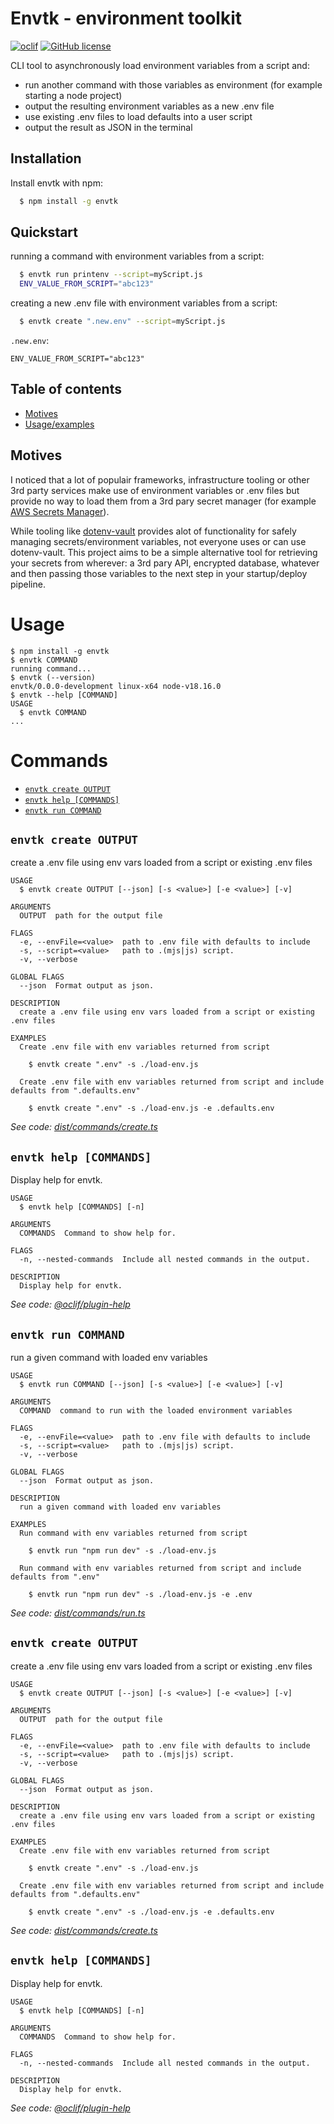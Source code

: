 
# Envtk - environment toolkit
[![oclif](https://img.shields.io/badge/cli-oclif-brightgreen.svg)](https://oclif.io)
[![GitHub license](https://img.shields.io/github/license/oclif/hello-world)](https://github.com/oclif/hello-world/blob/main/LICENSE)


CLI tool to asynchronously load environment variables from a script and:
- run another command with those variables as environment (for example starting a node project)
- output the resulting environment variables as a new .env file
- use existing .env files to load defaults into a user script
- output the result as JSON in the terminal




## Installation

Install envtk with npm:

```bash
  $ npm install -g envtk
```  
## Quickstart

running a command with environment variables from a script:
```bash
  $ envtk run printenv --script=myScript.js
  ENV_VALUE_FROM_SCRIPT="abc123"
```

creating a new .env file with environment variables from a script:
```bash
  $ envtk create ".new.env" --script=myScript.js
```  
`.new.env`:
```
ENV_VALUE_FROM_SCRIPT="abc123"
```
## Table of contents
* [Motives](#Motives)
* [Usage/examples](#Usage/Examples)


## Motives

I noticed that a lot of populair frameworks, infrastructure tooling or other 3rd party services make use of environment variables or .env files but provide no way to load them from a 3rd pary secret manager (for example [AWS Secrets Manager](https://docs.aws.amazon.com/secretsmanager/latest/userguide/intro.html)).

While tooling like [dotenv-vault](https://www.dotenv.org/docs/quickstart) provides alot of functionality for safely managing secrets/environment variables, not everyone uses or can use dotenv-vault. This project aims to be a simple alternative tool for retrieving your secrets from wherever: a 3rd pary API, encrypted database, whatever and then passing those variables to the next step in your startup/deploy pipeline.

# Usage

  <!-- usage -->
```sh-session
$ npm install -g envtk
$ envtk COMMAND
running command...
$ envtk (--version)
envtk/0.0.0-development linux-x64 node-v18.16.0
$ envtk --help [COMMAND]
USAGE
  $ envtk COMMAND
...
```
<!-- usagestop -->

  # Commands

  <!-- commands -->
* [`envtk create OUTPUT`](#envtk-create-output)
* [`envtk help [COMMANDS]`](#envtk-help-commands)
* [`envtk run COMMAND`](#envtk-run-command)

## `envtk create OUTPUT`

create a .env file using env vars loaded from a script or existing .env files

```
USAGE
  $ envtk create OUTPUT [--json] [-s <value>] [-e <value>] [-v]

ARGUMENTS
  OUTPUT  path for the output file

FLAGS
  -e, --envFile=<value>  path to .env file with defaults to include
  -s, --script=<value>   path to .(mjs|js) script.
  -v, --verbose

GLOBAL FLAGS
  --json  Format output as json.

DESCRIPTION
  create a .env file using env vars loaded from a script or existing .env files

EXAMPLES
  Create .env file with env variables returned from script

    $ envtk create ".env" -s ./load-env.js

  Create .env file with env variables returned from script and include defaults from ".defaults.env"

    $ envtk create ".env" -s ./load-env.js -e .defaults.env
```

_See code: [dist/commands/create.ts](https://github.com/Fatih-Ertikin/envtk/blob/v0.0.0-development/dist/commands/create.ts)_

## `envtk help [COMMANDS]`

Display help for envtk.

```
USAGE
  $ envtk help [COMMANDS] [-n]

ARGUMENTS
  COMMANDS  Command to show help for.

FLAGS
  -n, --nested-commands  Include all nested commands in the output.

DESCRIPTION
  Display help for envtk.
```

_See code: [@oclif/plugin-help](https://github.com/oclif/plugin-help/blob/v5.2.9/src/commands/help.ts)_

## `envtk run COMMAND`

run a given command with loaded env variables

```
USAGE
  $ envtk run COMMAND [--json] [-s <value>] [-e <value>] [-v]

ARGUMENTS
  COMMAND  command to run with the loaded environment variables

FLAGS
  -e, --envFile=<value>  path to .env file with defaults to include
  -s, --script=<value>   path to .(mjs|js) script.
  -v, --verbose

GLOBAL FLAGS
  --json  Format output as json.

DESCRIPTION
  run a given command with loaded env variables

EXAMPLES
  Run command with env variables returned from script

    $ envtk run "npm run dev" -s ./load-env.js

  Run command with env variables returned from script and include defaults from ".env"

    $ envtk run "npm run dev" -s ./load-env.js -e .env
```

_See code: [dist/commands/run.ts](https://github.com/Fatih-Ertikin/envtk/blob/v0.0.0-development/dist/commands/run.ts)_
<!-- commandsstop -->


## `envtk create OUTPUT`

create a .env file using env vars loaded from a script or existing .env files

```
USAGE
  $ envtk create OUTPUT [--json] [-s <value>] [-e <value>] [-v]

ARGUMENTS
  OUTPUT  path for the output file

FLAGS
  -e, --envFile=<value>  path to .env file with defaults to include
  -s, --script=<value>   path to .(mjs|js) script.
  -v, --verbose

GLOBAL FLAGS
  --json  Format output as json.

DESCRIPTION
  create a .env file using env vars loaded from a script or existing .env files

EXAMPLES
  Create .env file with env variables returned from script

    $ envtk create ".env" -s ./load-env.js

  Create .env file with env variables returned from script and include defaults from ".defaults.env"

    $ envtk create ".env" -s ./load-env.js -e .defaults.env
```

_See code: [dist/commands/create.ts](https://github.com/Fatih-Ertikin/envtk/blob/v0.0.0-development/dist/commands/create.ts)_

## `envtk help [COMMANDS]`

Display help for envtk.

```
USAGE
  $ envtk help [COMMANDS] [-n]

ARGUMENTS
  COMMANDS  Command to show help for.

FLAGS
  -n, --nested-commands  Include all nested commands in the output.

DESCRIPTION
  Display help for envtk.
```

_See code: [@oclif/plugin-help](https://github.com/oclif/plugin-help/blob/v5.2.9/src/commands/help.ts)_
